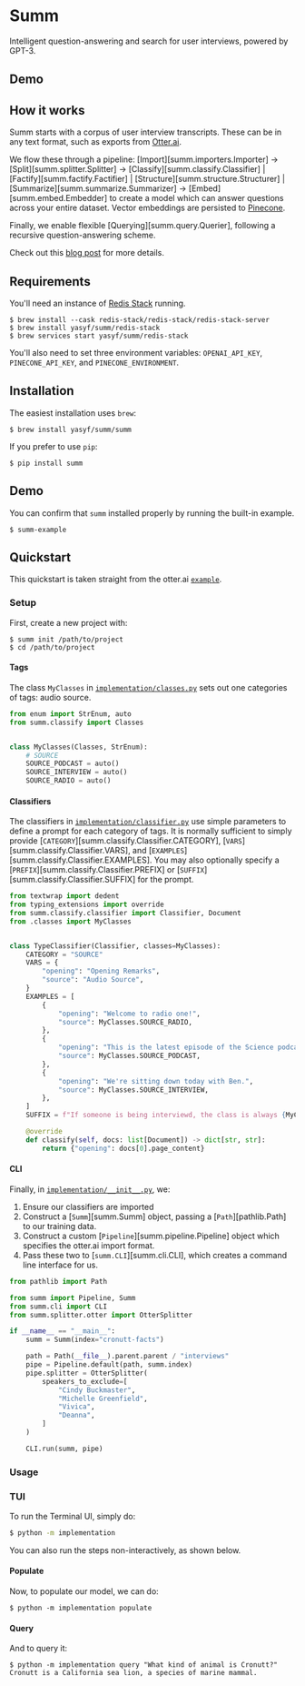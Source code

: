 # Summ

Intelligent question-answering and search for user interviews, powered by GPT-3.

## Demo

<script id="asciicast-6dNMwGgNrmBrnFjyFjbJJ2xLR" src="https://asciinema.org/a/6dNMwGgNrmBrnFjyFjbJJ2xLR.js" async></script>

## How it works

Summ starts with a corpus of user interview transcripts. These can be in any text format, such as exports from [Otter.ai](https://otter.ai).

We flow these through a pipeline:
[Import][summ.importers.Importer] -> [Split][summ.splitter.Splitter] -> [Classify][summ.classify.Classifier] | [Factify][summ.factify.Factifier] | [Structure][summ.structure.Structurer] | [Summarize][summ.summarize.Summarizer] -> [Embed][summ.embed.Embedder] to create a model which can answer questions across your entire dataset. Vector embeddings are persisted to [Pinecone](https://www.pinecone.io/).

Finally, we enable flexible [Querying][summ.query.Querier], following a recursive question-answering scheme.

Check out this [blog post](#) for more details.

## Requirements

You'll need an instance of [Redis Stack](https://redis.io/docs/stack/get-started/install/) running.

```console
$ brew install --cask redis-stack/redis-stack/redis-stack-server
$ brew install yasyf/summ/redis-stack
$ brew services start yasyf/summ/redis-stack
```

You'll also need to set three environment variables: `OPENAI_API_KEY`, `PINECONE_API_KEY`, and `PINECONE_ENVIRONMENT`.


## Installation

The easiest installation uses `brew`:

```console
$ brew install yasyf/summ/summ
```

If you prefer to use `pip`:

```console
$ pip install summ
```

## Demo

You can confirm that `summ` installed properly by running the built-in example.

```console
$ summ-example
```

## Quickstart

This quickstart is taken straight from the otter.ai [`example`](https://github.com/yasyf/summ/tree/main/summ/examples/otter).


### Setup

First, create a new project with:

```
$ summ init /path/to/project
$ cd /path/to/project
```

#### Tags

The class `MyClasses` in [`implementation/classes.py`](https://github.com/yasyf/summ/tree/main/summ/examples/otter/implementation/classes.py) sets out one categories of tags: audio source.

```python
from enum import StrEnum, auto
from summ.classify import Classes


class MyClasses(Classes, StrEnum):
    # SOURCE
    SOURCE_PODCAST = auto()
    SOURCE_INTERVIEW = auto()
    SOURCE_RADIO = auto()
```

#### Classifiers

The classifiers in [`implementation/classifier.py`](https://github.com/yasyf/summ/tree/main/summ/examples/otter/implementation/classifier.py) use simple parameters to define a prompt for each category of tags. It is normally sufficient to simply provide [`CATEGORY`][summ.classify.Classifier.CATEGORY], [`VARS`][summ.classify.Classifier.VARS], and [`EXAMPLES`][summ.classify.Classifier.EXAMPLES]. You may also optionally specify a [`PREFIX`][summ.classify.Classifier.PREFIX] or [`SUFFIX`][summ.classify.Classifier.SUFFIX] for the prompt.

```python
from textwrap import dedent
from typing_extensions import override
from summ.classify.classifier import Classifier, Document
from .classes import MyClasses


class TypeClassifier(Classifier, classes=MyClasses):
    CATEGORY = "SOURCE"
    VARS = {
        "opening": "Opening Remarks",
        "source": "Audio Source",
    }
    EXAMPLES = [
        {
            "opening": "Welcome to radio one!",
            "source": MyClasses.SOURCE_RADIO,
        },
        {
            "opening": "This is the latest episode of the Science podcast.",
            "source": MyClasses.SOURCE_PODCAST,
        },
        {
            "opening": "We're sitting down today with Ben.",
            "source": MyClasses.SOURCE_INTERVIEW,
        },
    ]
    SUFFIX = f"If someone is being interviewd, the class is always {MyClasses.SOURCE_INTERVIEW}, even if the medium matches a different class."

    @override
    def classify(self, docs: list[Document]) -> dict[str, str]:
        return {"opening": docs[0].page_content}
```

#### CLI

Finally, in [`implementation/__init__.py`](https://github.com/yasyf/summ/tree/main/summ/examples/otter/implementation/__init__.py), we:

1. Ensure our classifiers are imported
2. Construct a [`Summ`][summ.Summ] object, passing a [`Path`][pathlib.Path] to our training data.
3. Construct a custom [`Pipeline`][summ.pipeline.Pipeline] object which specifies the otter.ai import format.
4. Pass these two to [`summ.CLI`][summ.cli.CLI], which creates a command line interface for us.

```python
from pathlib import Path

from summ import Pipeline, Summ
from summ.cli import CLI
from summ.splitter.otter import OtterSplitter

if __name__ == "__main__":
    summ = Summ(index="cronutt-facts")

    path = Path(__file__).parent.parent / "interviews"
    pipe = Pipeline.default(path, summ.index)
    pipe.splitter = OtterSplitter(
        speakers_to_exclude=[
            "Cindy Buckmaster",
            "Michelle Greenfield",
            "Vivica",
            "Deanna",
        ]
    )

    CLI.run(summ, pipe)
```

### Usage

### TUI

To run the Terminal UI, simply do:

```bash
$ python -m implementation
```

You can also run the steps non-interactively, as shown below.

#### Populate

Now, to populate our model, we can do:

```console
$ python -m implementation populate
```

#### Query

And to query it:

```console
$ python -m implementation query "What kind of animal is Cronutt?"
Cronutt is a California sea lion, a species of marine mammal.
```
